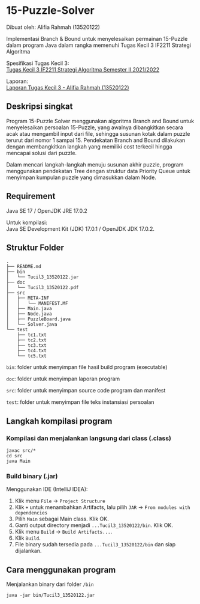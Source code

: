 # 15-Puzzle-Solver

Dibuat oleh: Alifia Rahmah (13520122)

Implementasi Branch & Bound untuk menyelesaikan permainan 15-Puzzle
dalam program Java
dalam rangka memenuhi Tugas Kecil 3 IF2211 Strategi Algoritma

Spesifikasi Tugas Kecil 3: <br>
[Tugas Kecil 3 IF2211 Strategi Algoritma Semester II 2021/2022](https://informatika.stei.itb.ac.id/~rinaldi.munir/Stmik/2021-2022/Tugas-Kecil-3-(2022).pdf)

Laporan: <br>
[Laporan Tugas Kecil 3 - Alifia Rahmah (13520122)](https://github.com/alifiarahmah/15-Puzzle-Solver/blob/master/doc/Tucil3_13520122.pdf)

## Deskripsi singkat

Program 15-Puzzle Solver menggunakan algoritma Branch and Bound untuk menyelesaikan persoalan 15-Puzzle,
yang awalnya dibangkitkan secara acak atau mengambil input dari file, 
sehingga susunan kotak dalam puzzle terurut dari nomor 1 sampai 15. 
Pendekatan Branch and Bound dilakukan dengan membangkitkan langkah yang memiliki cost terkecil
hingga mencapai solusi dari puzzle.

Dalam mencari langkah-langkah menuju susunan akhir puzzle, 
program menggunakan pendekatan Tree dengan struktur data Priority Queue 
untuk menyimpan kumpulan puzzle yang dimasukkan dalam Node.


## Requirement

Java SE 17 / OpenJDK JRE 17.0.2

Untuk kompilasi: <br>
Java SE Development Kit (JDK) 17.0.1 / OpenJDK JDK 17.0.2.

## Struktur Folder

```
.
├── README.md
├── bin
│   └── Tucil3_13520122.jar
├── doc
│   └── Tucil3_13520122.pdf
├── src
│   ├── META-INF
│   │   └── MANIFEST.MF
│   ├── Main.java
│   ├── Node.java
│   ├── PuzzleBoard.java
│   └── Solver.java
└── test
    ├── tc1.txt
    ├── tc2.txt
    ├── tc3.txt
    ├── tc4.txt
    └── tc5.txt
```

`bin`: folder untuk menyimpan file hasil build program (executable)

`doc`: folder untuk menyimpan laporan program

`src`: folder untuk menyimpan source code program dan manifest

`test`: folder untuk menyimpan file teks instansiasi persoalan

## Langkah kompilasi program

### Kompilasi dan menjalankan langsung dari class (.class)
```shell
javac src/*
cd src
java Main
```

### Build binary (.jar)

Menggunakan IDE (IntelliJ IDEA):
1. Klik menu `File` -> `Project Structure`
2. Klik `+` untuk menambahkan Artifacts, lalu pilih `JAR` -> `From modules with dependencies`
3. Pilih `Main` sebagai Main class. Klik OK.
4. Ganti output directory menjadi `...Tucil3_13520122/bin`. Klik OK.
5. Klik menu `Build` -> `Build Artifacts...`.
6. Klik `Build`.
7. File binary sudah tersedia pada `...Tucil3_13520122/bin` dan siap dijalankan.

## Cara menggunakan program

Menjalankan binary dari folder `/bin`
```shell
java -jar bin/Tucil3_13520122.jar
```
